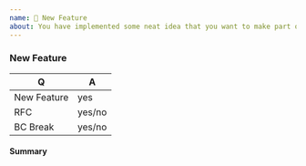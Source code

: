 ```yaml
---
name: 🎉 New Feature
about: You have implemented some neat idea that you want to make part of KnpPaginatorBundle? 🎩
---
```


<!--
Thank you for submitting new feature!
-->

### New Feature

<!-- Fill in the relevant information below to help triage your issue. -->

|    Q        |   A
|------------ | ------
| New Feature | yes
| RFC         | yes/no
| BC Break    | yes/no

#### Summary

<!-- Provide a summary of the feature you have implemented. -->

